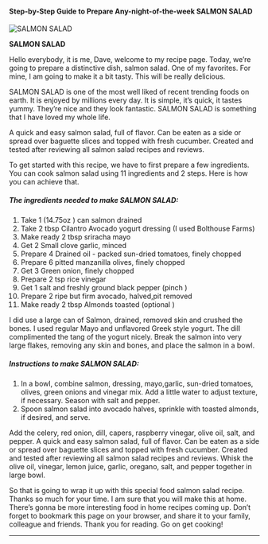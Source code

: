             

#### Step-by-Step Guide to Prepare Any-night-of-the-week SALMON SALAD

![SALMON SALAD](https://img-global.cpcdn.com/recipes/6469147442020352/751x532cq70/salmon-salad-recipe-main-photo.jpg)

**SALMON SALAD**

Hello everybody, it is me, Dave, welcome to my recipe page. Today, we’re going to prepare a distinctive dish, salmon salad. One of my favorites. For mine, I am going to make it a bit tasty. This will be really delicious.

SALMON SALAD is one of the most well liked of recent trending foods on earth. It is enjoyed by millions every day. It is simple, it’s quick, it tastes yummy. They’re nice and they look fantastic. SALMON SALAD is something that I have loved my whole life.

A quick and easy salmon salad, full of flavor. Can be eaten as a side or spread over baguette slices and topped with fresh cucumber. Created and tested after reviewing all salmon salad recipes and reviews.

To get started with this recipe, we have to first prepare a few ingredients. You can cook salmon salad using 11 ingredients and 2 steps. Here is how you can achieve that.

##### The ingredients needed to make SALMON SALAD:

1.  Take 1 (14.75oz ) can salmon drained
2.  Take 2 tbsp Cilantro Avocado yogurt dressing (I used Bolthouse Farms)
3.  Make ready 2 tbsp sriracha mayo
4.  Get 2 Small clove garlic, minced
5.  Prepare 4 Drained oil - packed sun-dried tomatoes, finely chopped
6.  Prepare 6 pitted manzanilla olives, finely chopped
7.  Get 3 Green onion, finely chopped
8.  Prepare 2 tsp rice vinegar
9.  Get 1 salt and freshly ground black pepper (pinch )
10.  Prepare 2 ripe but firm avocado, halved,pit removed
11.  Make ready 2 tbsp Almonds toasted (optional )

I did use a large can of Salmon, drained, removed skin and crushed the bones. I used regular Mayo and unflavored Greek style yogurt. The dill complimented the tang of the yogurt nicely. Break the salmon into very large flakes, removing any skin and bones, and place the salmon in a bowl.

##### Instructions to make SALMON SALAD:

1.  In a bowl, combine salmon, dressing, mayo,garlic, sun-dried tomatoes, olives, green onions and vinegar mix. Add a little water to adjust texture, if necessary. Season with salt and pepper.
2.  Spoon salmon salad into avocado halves, sprinkle with toasted almonds, if desired, and serve.

Add the celery, red onion, dill, capers, raspberry vinegar, olive oil, salt, and pepper. A quick and easy salmon salad, full of flavor. Can be eaten as a side or spread over baguette slices and topped with fresh cucumber. Created and tested after reviewing all salmon salad recipes and reviews. Whisk the olive oil, vinegar, lemon juice, garlic, oregano, salt, and pepper together in large bowl.

So that is going to wrap it up with this special food salmon salad recipe. Thanks so much for your time. I am sure that you will make this at home. There’s gonna be more interesting food in home recipes coming up. Don’t forget to bookmark this page on your browser, and share it to your family, colleague and friends. Thank you for reading. Go on get cooking!

* * *